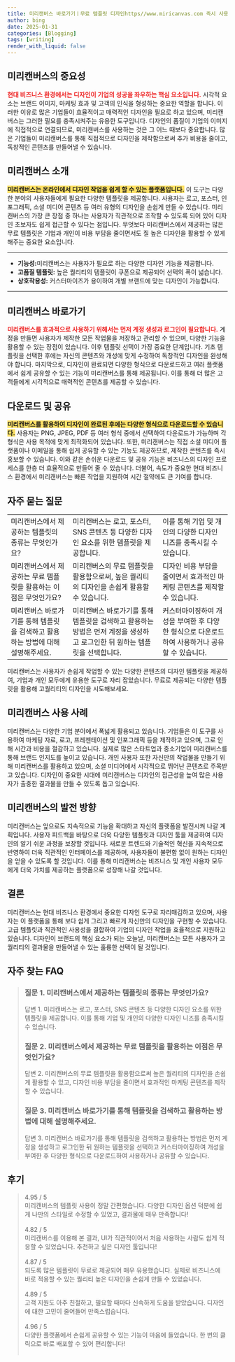 ```yaml
---
title: 미리캔버스 바로가기ㅣ무료 템플릿 디자인https//www.miricanvas.com 즉시 사용
author: bing
date: 2025-01-31
categories: [Blogging]
tags: [writing]
render_with_liquid: false
---
```



<h2 id='미리캔버스의 중요성'>미리캔버스의 중요성</h2>

<p><b><span style="color: #ee2323;">현대 비즈니스 환경에서는 디자인이 기업의 성공을 좌우하는 핵심 요소입니다.</span></b> 시각적 요소는 브랜드 이미지, 마케팅 효과 및 고객의 인식을 형성하는 중요한 역할을 합니다. 이러한 이유로 많은 기업들이 효율적이고 매력적인 디자인을 필요로 하고 있으며, 미리캔버스는 그러한 필요를 충족시켜주는 유용한 도구입니다. 디자인의 품질이 기업의 이미지에 직접적으로 연결되므로, 미리캔버스를 사용하는 것은 그 어느 때보다 중요합니다. 많은 기업들이 미리캔버스를 통해 직접적으로 디자인을 제작함으로써 추가 비용을 줄이고, 독창적인 콘텐츠를 만들어낼 수 있습니다.</p>

<h2 id='미리캔버스 소개'>미리캔버스 소개</h2>

<p><b><span style="background-color: #ffe066;">미리캔버스는 온라인에서 디자인 작업을 쉽게 할 수 있는 플랫폼입니다.</span></b> 이 도구는 다양한 분야의 사용자들에게 필요한 다양한 템플릿을 제공합니다. 사용자는 로고, 포스터, 인포그래픽, 소셜 미디어 콘텐츠 등 여러 유형의 디자인을 손쉽게 만들 수 있습니다. 미리캔버스의 가장 큰 장점 중 하나는 사용자가 직관적으로 조작할 수 있도록 되어 있어 디자인 초보자도 쉽게 접근할 수 있다는 점입니다. 무엇보다 미리캔버스에서 제공하는 많은 무료 템플릿은 기업과 개인이 비용 부담을 줄이면서도 질 높은 디자인을 활용할 수 있게 해주는 중요한 요소입니다. </p>

<hr />

<ul>
    <li><b>기능성:</b>미리캔버스는 사용자가 필요로 하는 다양한 디자인 기능을 제공합니다.</li>
    <li><b>고품질 템플릿:</b> 높은 퀄리티의 템플릿이 쿠폰으로 제공되어 선택의 폭이 넓습니다.</li>
    <li><b>상호작용성:</b> 커스터마이즈가 용이하여 개별 브랜드에 맞는 디자인이 가능합니다.</li>
</ul>

<hr />

<h2 id='미리캔버스 바로가기'>미리캔버스 바로가기</h2>

<p><b><span style="color: #ee2323;">미리캔버스를 효과적으로 사용하기 위해서는 먼저 계정 생성과 로그인이 필요합니다.</span></b> 계정을 만들면 사용자가 제작한 모든 작업물을 저장하고 관리할 수 있으며, 다양한 기능을 활용할 수 있는 장점이 있습니다. 이후 템플릿 선택이 가장 중요한 단계입니다. 기초 템플릿을 선택한 후에는 자신의 콘텐츠와 개성에 맞게 수정하여 독창적인 디자인을 완성해야 합니다. 마지막으로, 디자인이 완료되면 다양한 형식으로 다운로드하고 여러 플랫폼에서 쉽게 공유할 수 있는 기능이 미리캔버스를 통해 제공됩니다. 이를 통해 더 많은 고객들에게 시각적으로 매력적인 콘텐츠를 제공할 수 있습니다.</p>

<h2 id='다운로드 및 공유'>다운로드 및 공유</h2>

<p><b><span style="background-color: #ffe066;">미리캔버스를 활용하여 디자인이 완료된 후에는 다양한 형식으로 다운로드할 수 있습니다.</span></b> 사용자는 PNG, JPEG, PDF 등 여러 형식 중에서 선택하여 다운로드가 가능하며 각 형식은 사용 목적에 맞게 최적화되어 있습니다. 또한, 미리캔버스는 직접 소셜 미디어 플랫폼이나 이메일을 통해 쉽게 공유할 수 있는 기능도 제공하므로, 제작한 콘텐츠를 즉시 홍보할 수 있습니다. 이와 같은 손쉬운 다운로드 및 공유 기능은 비즈니스의 디자인 프로세스를 한층 더 효율적으로 만들어 줄 수 있습니다. 더불어, 속도가 중요한 현대 비즈니스 환경에서 미리캔버스는 빠른 작업을 지원하여 시간 절약에도 큰 기여를 합니다.</p>

<h2 id='자주 묻는 질문'>자주 묻는 질문</h2>

<table>
    <tr>
        <td>미리캔버스에서 제공하는 템플릿의 종류는 무엇인가요?</td>
        <td>미리캔버스는 로고, 포스터, SNS 콘텐츠 등 다양한 디자인 요소를 위한 템플릿을 제공합니다.</td>
        <td>이를 통해 기업 및 개인의 다양한 디자인 니즈를 충족시킬 수 있습니다.</td>
    </tr>
    <tr>
        <td>미리캔버스에서 제공하는 무료 템플릿을 활용하는 이점은 무엇인가요?</td>
        <td>미리캔버스의 무료 템플릿을 활용함으로써, 높은 퀄리티의 디자인을 손쉽게 활용할 수 있습니다.</td>
        <td>디자인 비용 부담을 줄이면서 효과적인 마케팅 콘텐츠를 제작할 수 있습니다.</td>
    </tr>
    <tr>
        <td>미리캔버스 바로가기를 통해 템플릿을 검색하고 활용하는 방법에 대해 설명해주세요.</td>
        <td>미리캔버스 바로가기를 통해 템플릿을 검색하고 활용하는 방법은 먼저 계정을 생성하고 로그인한 뒤 원하는 템플릿을 선택합니다.</td>
        <td>커스터마이징하여 개성을 부여한 후 다양한 형식으로 다운로드하여 사용하거나 공유할 수 있습니다.</td>
    </tr>
</table>

<p>미리캔버스는 사용자가 손쉽게 작업할 수 있는 다양한 콘텐츠의 디자인 템플릿을 제공하여, 기업과 개인 모두에게 유용한 도구로 자리 잡았습니다. 무료로 제공되는 다양한 템플릿을 활용해 고퀄리티의 디자인을 시도해보세요.</p>

<h2 id='미리캔버스 사용 사례'>미리캔버스 사용 사례</h2>

<p>미리캔버스는 다양한 기업 분야에서 폭넓게 활용되고 있습니다. 기업들은 이 도구를 사용하여 마케팅 자료, 로고, 프레젠테이션 및 인포그래픽 등을 제작하고 있으며, 그로 인해 시간과 비용을 절감하고 있습니다. 실제로 많은 스타트업과 중소기업이 미리캔버스를 통해 브랜드 인지도를 높이고 있습니다. 개인 사용자 또한 자신만의 작업물을 만들기 위해 미리캔버스를 활용하고 있으며, 소셜 미디어에서 시각적으로 뛰어난 콘텐츠로 주목받고 있습니다. 디자인이 중요한 시대에 미리캔버스는 디자인의 접근성을 높여 많은 사용자가 출중한 결과물을 만들 수 있도록 돕고 있습니다.</p>

<h2 id='미리캔버스의 발전 방향'>미리캔버스의 발전 방향</h2>

<p>미리캔버스는 앞으로도 지속적으로 기능을 확대하고 자신의 플랫폼을 발전시켜 나갈 계획입니다. 사용자 피드백을 바탕으로 더욱 다양한 템플릿과 디자인 툴을 제공하여 디자인의 알기 쉬운 과정을 보장할 것입니다. 새로운 트렌드와 기술적인 혁신을 지속적으로 반영하여 더욱 직관적인 인터페이스를 제공하며, 사용자들이 불편함 없이 원하는 디자인을 얻을 수 있도록 할 것입니다. 이를 통해 미리캔버스는 비즈니스 및 개인 사용자 모두에게 더욱 가치를 제공하는 플랫폼으로 성장해 나갈 것입니다.</p>

<h2 id='결론'>결론</h2>

<p>미리캔버스는 현대 비즈니스 환경에서 중요한 디자인 도구로 자리매김하고 있으며, 사용자는 이 플랫폼을 통해 보다 쉽게 그리고 빠르게 자신만의 디자인을 구현할 수 있습니다. 고급 템플릿과 직관적인 사용성을 결합하여 기업의 디자인 작업을 효율적으로 지원하고 있습니다. 디자인이 브랜드의 핵심 요소가 되는 오늘날, 미리캔버스는 모든 사용자가 고퀄리티의 결과물을 만들어낼 수 있는 훌륭한 선택이 될 것입니다.</p>


<h2 id='자주_찾는_FAQ'>자주 찾는 FAQ</h2>
<div itemscope="" itemtype="https://schema.org/FAQPage"> 
<blockquote> 
<div itemscope="" itemprop="mainEntity" itemtype="https://schema.org/Question"> 
<h3 itemprop="name">질문 1. 미리캔버스에서 제공하는 템플릿의 종류는 무엇인가요?</h3> 
<div itemscope="" itemprop="acceptedAnswer" itemtype="https://schema.org/Answer"> 
<span itemprop="text"> 
<p>답변 1. 미리캔버스는 로고, 포스터, SNS 콘텐츠 등 다양한 디자인 요소를 위한 템플릿을 제공합니다. 이를 통해 기업 및 개인의 다양한 디자인 니즈를 충족시킬 수 있습니다.</p> 
</span> 
</div> 
</div> 
<div itemscope="" itemprop="mainEntity" itemtype="https://schema.org/Question"> 
<h3 itemprop="name">질문 2. 미리캔버스에서 제공하는 무료 템플릿을 활용하는 이점은 무엇인가요?</h3> 
<div itemscope="" itemprop="acceptedAnswer" itemtype="https://schema.org/Answer"> 
<span itemprop="text"> 
<p>답변 2. 미리캔버스의 무료 템플릿을 활용함으로써 높은 퀄리티의 디자인을 손쉽게 활용할 수 있고, 디자인 비용 부담을 줄이면서 효과적인 마케팅 콘텐츠를 제작할 수 있습니다.</p> 
</span> 
</div> 
</div> 
<div itemscope="" itemprop="mainEntity" itemtype="https://schema.org/Question"> 
<h3 itemprop="name">질문 3. 미리캔버스 바로가기를 통해 템플릿을 검색하고 활용하는 방법에 대해 설명해주세요.</h3> 
<div itemscope="" itemprop="acceptedAnswer" itemtype="https://schema.org/Answer"> 
<span itemprop="text"> 
<p>답변 3. 미리캔버스 바로가기를 통해 템플릿을 검색하고 활용하는 방법은 먼저 계정을 생성하고 로그인한 뒤 원하는 템플릿을 선택하고 커스터마이징하여 개성을 부여한 후 다양한 형식으로 다운로드하여 사용하거나 공유할 수 있습니다.</p> 
</span> 
</div> 
</div> 
</blockquote> 
</div>
<h2 id='후기'>후기</h2>
<div itemscope itemtype="https://schema.org/Product">
  <blockquote>
  <div itemprop="review" itemscope itemtype="https://schema.org/Review">
      <div itemprop="reviewRating" itemscope itemtype="https://schema.org/Rating"> <span itemprop="ratingValue">4.95</span> / <span itemprop="bestRating">5</span> </div>
      <span itemprop="reviewBody">미리캔버스의 템플릿 사용이 정말 간편했습니다. 다양한 디자인 옵션 덕분에 쉽게 나만의 스타일로 수정할 수 있었고, 결과물에 매우 만족합니다!</span>
  </div>
  <br>
  <div itemprop="review" itemscope itemtype="https://schema.org/Review">
      <div itemprop="reviewRating" itemscope itemtype="https://schema.org/Rating"> <span itemprop="ratingValue">4.82</span> / <span itemprop="bestRating">5</span> </div>
      <span itemprop="reviewBody">미리캔버스를 이용해 본 결과, UI가 직관적이어서 처음 사용하는 사람도 쉽게 적응할 수 있었습니다. 추천하고 싶은 디자인 툴입니다!</span>
  </div>
  <br>
  <div itemprop="review" itemscope itemtype="https://schema.org/Review">
      <div itemprop="reviewRating" itemscope itemtype="https://schema.org/Rating"> <span itemprop="ratingValue">4.87</span> / <span itemprop="bestRating">5</span> </div>
      <span itemprop="reviewBody">되도록 많은 템플릿이 무료로 제공되어 매우 유용했습니다. 실제로 비즈니스에 바로 적용할 수 있는 퀄리티 높은 디자인을 손쉽게 만들 수 있었습니다.</span>
  </div>
  <br>
  <div itemprop="review" itemscope itemtype="https://schema.org/Review">
      <div itemprop="reviewRating" itemscope itemtype="https://schema.org/Rating"> <span itemprop="ratingValue">4.89</span> / <span itemprop="bestRating">5</span> </div>
      <span itemprop="reviewBody">고객 지원도 아주 친절하고, 필요할 때마다 신속하게 도움을 받았습니다. 디자인에 대한 고민이 줄어들어 만족스럽습니다.</span>
  </div>
  <br>
  <div itemprop="review" itemscope itemtype="https://schema.org/Review">
      <div itemprop="reviewRating" itemscope itemtype="https://schema.org/Rating"> <span itemprop="ratingValue">4.96</span> / <span itemprop="bestRating">5</span> </div>
      <span itemprop="reviewBody">다양한 플랫폼에서 손쉽게 공유할 수 있는 기능이 마음에 들었습니다. 한 번의 클릭으로 바로 배포할 수 있어 편리합니다!</span>
  </div>
  <br>
  </blockquote>
</div>

